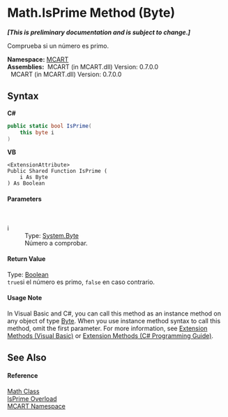 # Math.IsPrime Method (Byte)
 _**\[This is preliminary documentation and is subject to change.\]**_

Comprueba si un número es primo.

**Namespace:**&nbsp;<a href="89e7854f-fe6f-d208-fb0c-b17953422852">MCART</a><br />**Assemblies:**&nbsp;&nbsp;MCART (in MCART.dll) Version: 0.7.0.0<br />&nbsp;&nbsp;MCART (in MCART.dll) Version: 0.7.0.0<br />

## Syntax

**C#**<br />
``` C#
public static bool IsPrime(
	this byte i
)
```

**VB**<br />
``` VB
<ExtensionAttribute>
Public Shared Function IsPrime ( 
	i As Byte
) As Boolean
```


#### Parameters
&nbsp;<dl><dt>i</dt><dd>Type: <a href="http://msdn2.microsoft.com/es-es/library/yyb1w04y" target="_blank">System.Byte</a><br />Número a comprobar.</dd></dl>

#### Return Value
Type: <a href="http://msdn2.microsoft.com/es-es/library/a28wyd50" target="_blank">Boolean</a><br />`true`si el número es primo, `false` en caso contrario.

#### Usage Note
In Visual Basic and C#, you can call this method as an instance method on any object of type <a href="http://msdn2.microsoft.com/es-es/library/yyb1w04y" target="_blank">Byte</a>. When you use instance method syntax to call this method, omit the first parameter. For more information, see <a href="http://msdn.microsoft.com/en-us/library/bb384936.aspx">Extension Methods (Visual Basic)</a> or <a href="http://msdn.microsoft.com/en-us/library/bb383977.aspx">Extension Methods (C# Programming Guide)</a>.

## See Also


#### Reference
<a href="f110ea19-9a5d-de5d-39e7-a5ebffb3bc2c">Math Class</a><br /><a href="dae57ec2-2fe7-574e-f064-a1a6777ff8ba">IsPrime Overload</a><br /><a href="89e7854f-fe6f-d208-fb0c-b17953422852">MCART Namespace</a><br />
